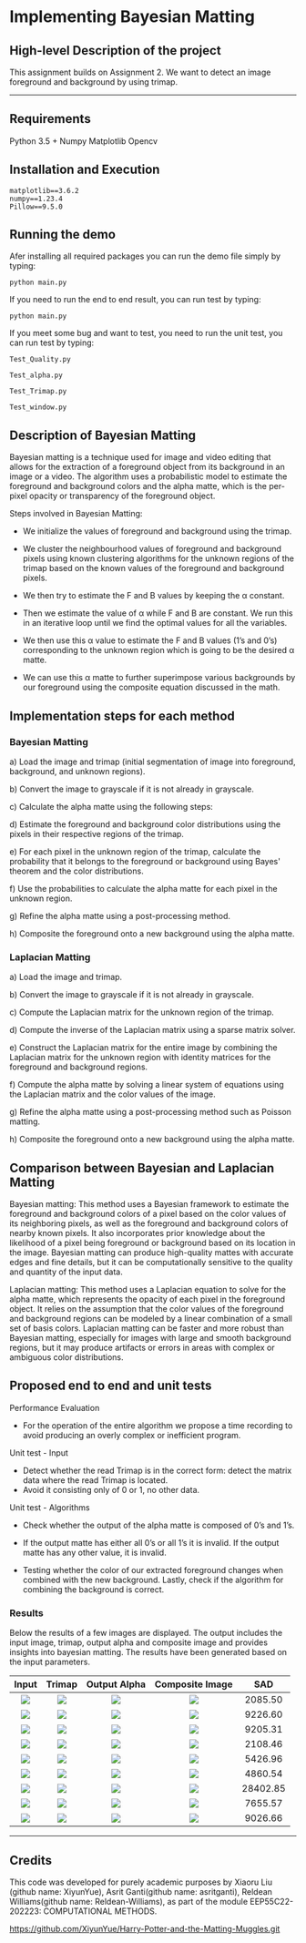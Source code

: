# Implementing Bayesian Matting

## High-level Description of the project

This assignment builds on Assignment 2. We want to detect an image foreground and background by using trimap.

---
## Requirements
Python 3.5 +
Numpy
Matplotlib
Opencv


## Installation and Execution                 
```
matplotlib==3.6.2
numpy==1.23.4
Pillow==9.5.0
```


## Running the demo
Afer installing all required packages you can run the demo file simply by typing:

`python main.py`

If you need to run the end to end result, you can run test by typing:

`python main.py`

If you meet some bug and want to test, you need to run the unit test, you can run test by typing:

`Test_Quality.py`

`Test_alpha.py`

`Test_Trimap.py`

`Test_window.py`

## Description of Bayesian Matting

Bayesian matting is a technique used for image and video editing that allows for the extraction of a foreground object from its background in an image or a video. The algorithm uses a probabilistic model to estimate the foreground and background colors and the alpha matte, which is the per-pixel opacity or transparency of the foreground object.

Steps involved in Bayesian Matting:

- We initialize the values of foreground and background using the trimap.

- We cluster the neighbourhood values of foreground and background pixels using known clustering algorithms for the unknown regions of the trimap based on the known values of the foreground and background pixels.

- We then try to estimate the F and B values by keeping the α constant.

- Then we estimate the value of α while F and B are constant. We run this in an iterative loop until we find the optimal values for all the variables.

- We then use this α value to estimate the F and B values (1’s and 0’s) corresponding to the unknown region which is going to be the desired α matte.

- We can use this α matte to further superimpose various backgrounds by our foreground using the composite equation discussed in the math.

## Implementation steps for each method

### Bayesian Matting

a) Load the image and trimap (initial segmentation of image into foreground, background, and unknown regions).

b) Convert the image to grayscale if it is not already in grayscale.

c) Calculate the alpha matte using the following steps:

d) Estimate the foreground and background color distributions using the pixels in their respective regions of the trimap.

e) For each pixel in the unknown region of the trimap, calculate the probability that it belongs to the foreground or background using Bayes' theorem and the color distributions.

f) Use the probabilities to calculate the alpha matte for each pixel in the unknown region.

g) Refine the alpha matte using a post-processing method.

h) Composite the foreground onto a new background using the alpha matte.

### Laplacian Matting

a) Load the image and trimap.

b) Convert the image to grayscale if it is not already in grayscale.

c) Compute the Laplacian matrix for the unknown region of the trimap.

d) Compute the inverse of the Laplacian matrix using a sparse matrix solver.

e) Construct the Laplacian matrix for the entire image by combining the Laplacian matrix for the unknown region with identity matrices for the foreground and background regions.

f) Compute the alpha matte by solving a linear system of equations using the Laplacian matrix and the color values of the image.

g) Refine the alpha matte using a post-processing method such as Poisson matting.

h) Composite the foreground onto a new background using the alpha matte.

## Comparison between Bayesian and Laplacian Matting

Bayesian matting: This method uses a Bayesian framework to estimate the foreground and background colors of a pixel based on the color values of its neighboring pixels, as well as the foreground and background colors of nearby known pixels. It also incorporates prior knowledge about the likelihood of a pixel being foreground or background based on its location in the image. Bayesian matting can produce high-quality mattes with accurate edges and fine details, but it can be computationally sensitive to the quality and quantity of the input data.

Laplacian matting: This method uses a Laplacian equation to solve for the alpha matte, which represents the opacity of each pixel in the foreground object. It relies on the assumption that the color values of the foreground and background regions can be modeled by a linear combination of a small set of basis colors. Laplacian matting can be faster and more robust than Bayesian matting, especially for images with large and smooth background regions, but it may produce artifacts or errors in areas with complex or ambiguous color distributions.

## Proposed end to end and unit tests

Performance Evaluation

- For the operation of the entire algorithm we propose a time recording to avoid producing an overly complex or inefficient program.

Unit test - Input

- Detect whether the read Trimap is in the correct form: detect the matrix data where the read Trimap is located.
- Avoid it consisting only of 0 or 1, no other data.

Unit test - Algorithms

- Check whether the output of the alpha matte is composed of 0’s and 1’s.

- If the output matte has either all 0’s or all 1’s it is invalid. If the output matte has any other value, it is invalid.

- Testing whether the color of our extracted foreground changes when combined with the new background. Lastly, check if the algorithm for combining the background is correct.

### Results
Below the results of a few images are displayed. The output includes the input image, trimap, output alpha and composite image and provides insights into bayesian matting. The results have been generated based on the input parameters.

Input | Trimap | Output Alpha   |  Composite Image | SAD 
:---:|:---:|:---------:|:--------:|:---:
![](GT01-input.png) |![](GT01-trimap.png) |![](GT01-output.png) |  ![](GT01-composite.png) | 2085.50
![](GT02-input.png) |![](GT02-trimap.png) |![](GT02-output.png) |  ![](GT02-composite.png) | 9226.60
![](GT03-input.png) |![](GT03-trimap.png) |![](GT03-output.png) |  ![](GT03-composite.png) | 9205.31
![](GT05-input.png) |![](GT05-trimap.png) |![](GT05-output.png) |  ![](GT05-composite.png) | 2108.46
![](GT06-input.png) |![](GT06-trimap.png) |![](GT06-output.png) |  ![](GT06-composite.png) | 5426.96
![](GT07-input.png) |![](GT07-trimap.png) |![](GT07-output.png) |  ![](GT07-composite.png) | 4860.54
![](GT08-input.png) |![](GT08-trimap.png) |![](GT08-output.png) |  ![](GT08-composite.png) | 28402.85
![](GT09-input.png) |![](GT09-trimap.png) |![](GT09-output.png) |  ![](GT09-composite.png) | 7655.57
![](GT11-input.png) |![](GT11-trimap.png) |![](GT11-output.png) |  ![](GT11-composite.png) | 9026.66

---
## Credits

This code was developed for purely academic purposes by Xiaoru Liu (github name: XiyunYue), Asrit Ganti(github name: asritganti), Reldean Williams(github name: Reldean-Williams), as part of the module EEP55C22-202223: COMPUTATIONAL METHODS.

https://github.com/XiyunYue/Harry-Potter-and-the-Matting-Muggles.git